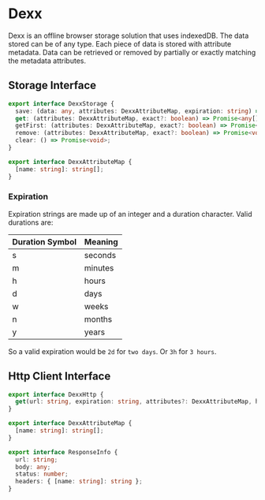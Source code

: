 # Dexx

Dexx is an offline browser storage solution that uses indexedDB. The data stored can be of any type. Each piece of data is stored with attribute metadata. Data can be retrieved or removed by partially or exactly matching the metadata attributes.

## Storage Interface

```typescript
export interface DexxStorage {
  save: (data: any, attributes: DexxAttributeMap, expiration: string) => Promise<void>;
  get: (attributes: DexxAttributeMap, exact?: boolean) => Promise<any[]>;
  getFirst: (attributes: DexxAttributeMap, exact?: boolean) => Promise<any>;
  remove: (attributes: DexxAttributeMap, exact?: boolean) => Promise<void>;
  clear: () => Promise<void>;
}

export interface DexxAttributeMap {
  [name: string]: string[];
}
```

### Expiration

Expiration strings are made up of an integer and a duration character. Valid durations are:

| Duration Symbol | Meaning |
| ----------------| ------- |
| s               | seconds |
| m               | minutes |
| h               | hours   |
| d               | days    |
| w               | weeks   |
| n               | months  |
| y               | years   |

So a valid expiration would be `2d` for `two days`. Or `3h` for `3 hours`.

## Http Client Interface

```typescript
export interface DexxHttp {
  get(url: string, expiration: string, attributes?: DexxAttributeMap, headers?: Headers): Promise<ResponseInfo>;
}

export interface DexxAttributeMap {
  [name: string]: string[];
}

export interface ResponseInfo {
  url: string;
  body: any;
  status: number;
  headers: { [name: string]: string };
}
```
